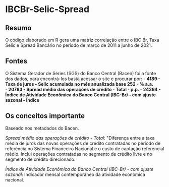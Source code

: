 # IBCBr-Selic-Spread

## Resumo 
O código elaborado em R gera uma matriz correlação entre o IBC Br, Taxa Selic e Spread Bancário no período de março de 2011 a junho de 2021.

## Fontes
O Sistema Gerador de Séries (SGS) do Banco Central (Bacen) foi a fonte dos dados, para encontrá-los basta acessar o site e procurar por:
	- **4189 - Taxa de juros - Selic acumulada no mês anualizada base 252 - % a.a.  <br /> 
	- 20783 - Spread médio das operações de crédito - Total - p.p.
	- 24364 - Índice de Atividade Econômica do Banco Central (IBC-Br) - com ajuste sazonal - Índice**

## Os conceitos importante
Baseado nos metadados do Bacen.

*Spread médio das operações de crédito - Total*: "Diferença entre a taxa média de juros das novas operações de crédito contratadas no período de referência no Sistema Financeiro Nacional e o custo de captação referencial médio. Inclui operações contratadas no segmento de crédito livre e no segmento de crédito direcionado.

*Índice de Atividade Econômica do Banco Central (IBC-Br) - com ajuste sazonal*: Indicador mensal contemporâneo da atividade econômica nacional.



